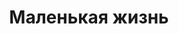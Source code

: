 ---
draft: false
slug: malenkaia-zhizn-5a15f7f8
title: Маленькая жизнь
type: books
params:
  authors:
    - Hanya Yanagihara, Ханья Янагинара, Ханья Янагихара
  translators:
    - Александра Борисенко
  book_title: Маленькая жизнь
  book_description: Американская писательница Ханья Янагихара создала необычный роман, где и о страшном, и о радостном говорится без лишнего надрыва и сентиментальности. Четверо друзей - талантливый архитектор Малкольм, начинающий актер Виллем, уверенный в собственной неповторимости художник Джей-Би и гениальный юрист и математик Джуд - пытаются добиться успеха в Нью-Йорке, но оказывается, что ни карьера, ни деньги, ни слава не могут справиться с прошлым, если оно сильнее жизни…
  cover: https://images-na.ssl-images-amazon.com/images/S/compressed.photo.goodreads.com/books/1478876919i/32944167.jpg
  isbn: '9788952776389'
  languages:
    - Английский
    - Испанский
    - Итальянский
    - Корейский
    - Немецкий
    - Нидерландский
    - Польский
    - Португальский
    - Русский
    - Финский
  goodreads_link: https://www.goodreads.com/book/show/32944167
  page_count: '760'
  publication_year: '2015'
  russian_audioversion: false
  russian_translation_status: exists
  short_book_description: Американская писательница Ханья Янагихара создала необычный роман, где и о страшном, и о радостном говорится без лишнего надрыва и сентиментальности. Четверо друзей - талантливый архитектор...
  tags:
    - American literature
    - Anglo-American literature
    - Brooklyn
    - Brooklyn College
    - Chinatown
    - Dysfunctional families
    - Familias
    - Familles
    - coming of age
    - family life
    - family life general
    - Flora
    - Haiti
    - Homosexuels masculins
    - LGBTQIA+
    - Lispenard Street
    - Literary
    - Male friendship
    - Manhattan
    - Memoria
    - Memory
    - Museum of Modern Art
    - New York
    - N.Y.
    - State
    - New York (State)
    - Social life and customs
    - New York City
    - New York Times reviewed
    - New york
    - n.y.
    - Queens
    - Romans nouvelles
    - SoHo
    - Upper East Side
    - adult
    - child abuse
    - contemporary
    - domestic
    - dysfunctional families
    - family
    - friendship
    - gay
    - literary
    - mental health
    - novels
    - queer
    - sexual abuse
    - social life and customs
    - the Bronx
---